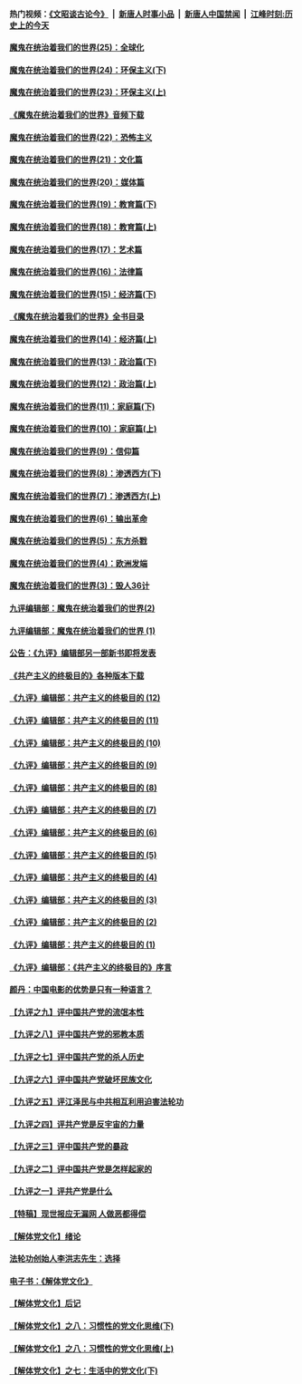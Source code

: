 #### 热门视频：[《文昭谈古论今》](https://github.com/gfw-breaker/wenzhao/blob/master/README.md?t=11030333) &nbsp;|&nbsp; [新唐人时事小品](https://github.com/gfw-breaker/ntdtv-comedy/blob/master/README.md?t=11030333) &nbsp;|&nbsp; [新唐人中国禁闻](https://github.com/gfw-breaker/ntdtv-news/blob/master/README.md?t=11030333) &nbsp;|&nbsp; [江峰时刻:历史上的今天](https://github.com/gfw-breaker/today-in-history/blob/master/README.md?t=11030333) 

#### [魔鬼在统治着我们的世界(25)：全球化](../pages/nsc422/n10788205.md?t=11030333) 

#### [魔鬼在统治着我们的世界(24)：环保主义(下)](../pages/nsc422/n10695307.md?t=11030333) 

#### [魔鬼在统治着我们的世界(23)：环保主义(上)](../pages/nsc422/n10688613.md?t=11030333) 

#### [《魔鬼在统治着我们的世界》音频下载](../pages/nsc422/n10635553.md?t=11030333) 

#### [魔鬼在统治着我们的世界(22)：恐怖主义](../pages/nsc422/n10614727.md?t=11030333) 

#### [魔鬼在统治着我们的世界(21)：文化篇](../pages/nsc422/n10597706.md?t=11030333) 

#### [魔鬼在统治着我们的世界(20)：媒体篇](../pages/nsc422/n10586579.md?t=11030333) 

#### [魔鬼在统治着我们的世界(19)：教育篇(下)](../pages/nsc422/n10564808.md?t=11030333) 

#### [魔鬼在统治着我们的世界(18)：教育篇(上)](../pages/nsc422/n10526970.md?t=11030333) 

#### [魔鬼在统治着我们的世界(17)：艺术篇](../pages/nsc422/n10499093.md?t=11030333) 

#### [魔鬼在统治着我们的世界(16)：法律篇](../pages/nsc422/n10485969.md?t=11030333) 

#### [魔鬼在统治着我们的世界(15)：经济篇(下)](../pages/nsc422/n10469975.md?t=11030333) 

#### [《魔鬼在统治着我们的世界》全书目录](../pages/nsc422/n10464261.md?t=11030333) 

#### [魔鬼在统治着我们的世界(14)：经济篇(上)](../pages/nsc422/n10457370.md?t=11030333) 

#### [魔鬼在统治着我们的世界(13)：政治篇(下)](../pages/nsc422/n10448270.md?t=11030333) 

#### [魔鬼在统治着我们的世界(12)：政治篇(上)](../pages/nsc422/n10444576.md?t=11030333) 

#### [魔鬼在统治着我们的世界(11)：家庭篇(下)](../pages/nsc422/n10440961.md?t=11030333) 

#### [魔鬼在统治着我们的世界(10)：家庭篇(上)](../pages/nsc422/n10435448.md?t=11030333) 

#### [魔鬼在统治着我们的世界(9)：信仰篇](../pages/nsc422/n10432159.md?t=11030333) 

#### [魔鬼在统治着我们的世界(8)：渗透西方(下)](../pages/nsc422/n10429603.md?t=11030333) 

#### [魔鬼在统治着我们的世界(7)：渗透西方(上)](../pages/nsc422/n10426013.md?t=11030333) 

#### [魔鬼在统治着我们的世界(6)：输出革命](../pages/nsc422/n10421536.md?t=11030333) 

#### [魔鬼在统治着我们的世界(5)：东方杀戮](../pages/nsc422/n10417707.md?t=11030333) 

#### [魔鬼在统治着我们的世界(4)：欧洲发端](../pages/nsc422/n10414890.md?t=11030333) 

#### [魔鬼在统治着我们的世界(3)：毁人36计](../pages/nsc422/n10411583.md?t=11030333) 

#### [九评编辑部：魔鬼在统治着我们的世界(2)](../pages/nsc422/n10410036.md?t=11030333) 

#### [九评编辑部：魔鬼在统治着我们的世界 (1)](../pages/nsc422/n10406825.md?t=11030333) 

#### [公告：《九评》编辑部另一部新书即将发表](../pages/nsc422/n10405104.md?t=11030333) 

#### [《共产主义的终极目的》各种版本下载](../pages/nsc422/n10022138.md?t=11030333) 

#### [《九评》编辑部：共产主义的终极目的 (12)](../pages/nsc422/n9933272.md?t=11030333) 

#### [《九评》编辑部：共产主义的终极目的 (11)](../pages/nsc422/n9924973.md?t=11030333) 

#### [《九评》编辑部：共产主义的终极目的 (10)](../pages/nsc422/n9920883.md?t=11030333) 

#### [《九评》编辑部：共产主义的终极目的 (9)](../pages/nsc422/n9916363.md?t=11030333) 

#### [《九评》编辑部：共产主义的终极目的 (8)](../pages/nsc422/n9912488.md?t=11030333) 

#### [《九评》编辑部：共产主义的终极目的 (7)](../pages/nsc422/n9901176.md?t=11030333) 

#### [《九评》编辑部：共产主义的终极目的 (6)](../pages/nsc422/n9899359.md?t=11030333) 

#### [《九评》编辑部：共产主义的终极目的 (5)](../pages/nsc422/n9893174.md?t=11030333) 

#### [《九评》编辑部：共产主义的终极目的 (4)](../pages/nsc422/n9891246.md?t=11030333) 

#### [《九评》编辑部：共产主义的终极目的 (3)](../pages/nsc422/n9879879.md?t=11030333) 

#### [《九评》编辑部：共产主义的终极目的 (2)](../pages/nsc422/n9876205.md?t=11030333) 

#### [《九评》编辑部：共产主义的终极目的 (1)](../pages/nsc422/n9865857.md?t=11030333) 

#### [《九评》编辑部：《共产主义的终极目的》序言](../pages/nsc422/n9862666.md?t=11030333) 

#### [颜丹：中国电影的优势是只有一种语言？](../pages/nsc422/n9583062.md?t=11030333) 

#### [【九评之九】评中国共产党的流氓本性](../pages/nsc422/n737542.md?t=11030333) 

#### [【九评之八】评中国共产党的邪教本质](../pages/nsc422/n735942.md?t=11030333) 

#### [【九评之七】评中国共产党的杀人历史](../pages/nsc422/n733806.md?t=11030333) 

#### [【九评之六】评中国共产党破坏民族文化](../pages/nsc422/n731667.md?t=11030333) 

#### [【九评之五】评江泽民与中共相互利用迫害法轮功](../pages/nsc422/n730058.md?t=11030333) 

#### [【九评之四】评共产党是反宇宙的力量](../pages/nsc422/n727814.md?t=11030333) 

#### [【九评之三】评中国共产党的暴政](../pages/nsc422/n725597.md?t=11030333) 

#### [【九评之二】评中国共产党是怎样起家的](../pages/nsc422/n723946.md?t=11030333) 

#### [【九评之一】评共产党是什么](../pages/nsc422/n722529.md?t=11030333) 

#### [【特稿】现世报应无漏网 人做恶都得偿](../pages/nsc422/n4215167.md?t=11030333) 

#### [【解体党文化】绪论](../pages/nsc422/n1449356.md?t=11030333) 

#### [法轮功创始人李洪志先生：选择](../pages/nsc422/n3580738.md?t=11030333) 

#### [电子书：《解体党文化》](../pages/nsc422/n1573484.md?t=11030333) 

#### [【解体党文化】后记](../pages/nsc422/n1531999.md?t=11030333) 

#### [【解体党文化】之八：习惯性的党文化思维(下)](../pages/nsc422/n1526477.md?t=11030333) 

#### [【解体党文化】之八：习惯性的党文化思维(上)](../pages/nsc422/n1520631.md?t=11030333) 

#### [【解体党文化】之七：生活中的党文化(下)](../pages/nsc422/n1513446.md?t=11030333) 

